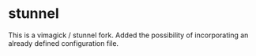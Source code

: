 # stunnel
This is a vimagick / stunnel fork. Added the possibility of incorporating an already defined configuration file.
